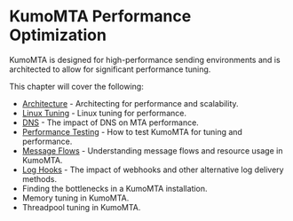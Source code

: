 # KumoMTA Performance Optimization

KumoMTA is designed for high-performance sending environments and is architected to allow for significant performance tuning.

This chapter will cover the following:

* [Architecture](./architecture.md) - Architecting for performance and scalability.
* [Linux Tuning](./linuxtuning.md) - Linux tuning for performance.
* [DNS](./dns.md) - The impact of DNS on MTA performance.
* [Performance Testing](./testing.md) - How to test KumoMTA for tuning and performance.
* [Message Flows](./messageflow.md) - Understanding message flows and resource usage in KumoMTA.
* [Log Hooks](./loghooks.md) - The impact of webhooks and other alternative log delivery methods.
* Finding the bottlenecks in a KumoMTA installation.
* Memory tuning in KumoMTA.
* Threadpool tuning in KumoMTA.
